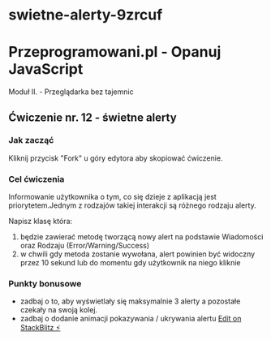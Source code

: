 # swietne-alerty-9zrcuf

# Przeprogramowani.pl - Opanuj JavaScript

Moduł II. - Przeglądarka bez tajemnic

## Ćwiczenie nr. 12 - świetne alerty

### Jak zacząć

Kliknij przycisk "Fork" u góry edytora aby skopiować ćwiczenie.

### Cel ćwiczenia

Informowanie użytkownika o tym, co się dzieje z aplikacją jest priorytetem.Jednym z rodzajów takiej interakcji są różnego rodzaju alerty.

Napisz klasę która:

1. będzie zawierać metodę tworzącą nowy alert na podstawie Wiadomości oraz Rodzaju (Error/Warning/Success)
2. w chwili gdy metoda zostanie wywołana, alert powinien być widoczny przez 10 sekund lub do momentu gdy użytkownik na niego kliknie

### Punkty bonusowe

- zadbaj o to, aby wyświetlały się maksymalnie 3 alerty a pozostałe czekały na swoją kolej.
- zadbaj o dodanie animacji pokazywania / ukrywania alertu
  [Edit on StackBlitz ⚡️](https://stackblitz.com/edit/swietne-alerty-9zrcuf)
